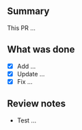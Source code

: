 ## Summary

This PR ... <!-- describe the purpose of changes included in this pull request, like adding a new feature, fixing a bug, etc. -->

## What was done

- [x] Add ... <!-- describe the changes -->
- [x] Update ... <!-- describe the changes -->
- [x] Fix ... <!-- describe the changes -->

## Review notes

- Test ... <!-- provide hints for the reviewer -->
